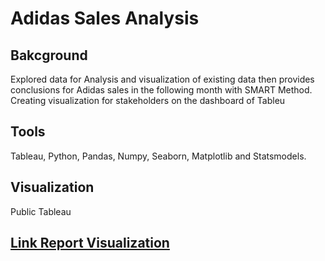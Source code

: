 # Adidas Sales Analysis

## Bakcground 
Explored data for Analysis and visualization of existing data then provides conclusions for Adidas sales in the following month with SMART Method. Creating visualization for stakeholders  on the dashboard of Tableu

## Tools 
Tableau, Python, Pandas, Numpy, Seaborn, Matplotlib and Statsmodels.

## Visualization
Public Tableau

## [Link Report Visualization](https://public.tableau.com/app/profile/betara.candra.ariviyanto/viz/Adidas_Sales_17058384569270/Dashboard1?publish=yes)
